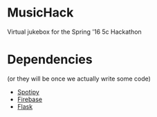 # MusicHack
Virtual jukebox for the Spring '16 5c Hackathon

# Dependencies 
(or they will be once we actually write some code)
* [Spotipy](https://github.com/plamere/spotipy)
* [Firebase](https://pypi.python.org/pypi/python-firebase/1.2)
* [Flask](http://flask.pocoo.org/)

